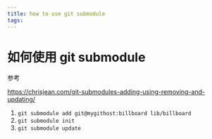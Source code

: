 ```yaml
---
title: how to use git submodule
tags:
---
```


# 如何使用 git submodule
参考

https://chrisjean.com/git-submodules-adding-using-removing-and-updating/

1. `git submodule add git@mygithost:billboard lib/billboard`
2. `git submodule init`
3. `git submodule update`

